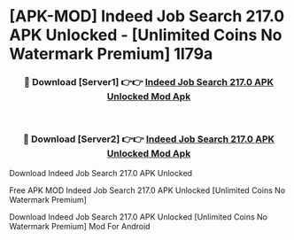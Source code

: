 # [APK-MOD] Indeed Job Search 217.0 APK Unlocked - [Unlimited Coins No Watermark Premium] 1l79a



<div align="center">
<h3>🔴 Download [Server1] 👉👉 <a href="https://momento.my/?title=Indeed_Job_Search_217.0_APK_Unlocked">Indeed Job Search 217.0 APK Unlocked Mod Apk</a></h3><br>

<h3>🔴 Download [Server2] 👉👉 <a href="https://momento.my/?title=Indeed_Job_Search_217.0_APK_Unlocked">Indeed Job Search 217.0 APK Unlocked Mod Apk</a></h3>
</div>



Download Indeed Job Search 217.0 APK Unlocked 

Free APK MOD Indeed Job Search 217.0 APK Unlocked [Unlimited Coins No Watermark Premium]

Download Indeed Job Search 217.0 APK Unlocked [Unlimited Coins No Watermark Premium] Mod For Android
